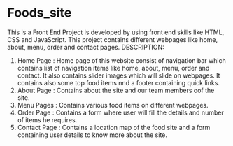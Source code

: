 # Foods_site
This is a Front End Project is developed by using front end skills like HTML, CSS and JavaScript. This project contains different webpages like home, about, menu, order and contact pages.
DESCRIPTION:
1. Home Page : Home page of this website consist of navigation bar which contains list of navigation items like  home, about, menu, order and contact. It also contains slider images which will slide on webpages. It contains also some top food items nnd a footer containing quick links.
2. About Page : Contains about the site and our team members oof the site.
3. Menu Pages : Contains various food items on different webpages.
4. Order Page : Contains a form where user will fill the details and number of items he requires.
5. Contact Page : Contains a location map of the food site and a form containing user details to know more about the site.
